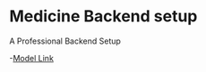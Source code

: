 # Medicine Backend setup

A Professional Backend Setup

-[Model Link](https://app.eraser.io/workspace/CFDDdC6oO7U0LxhhKbqH)
